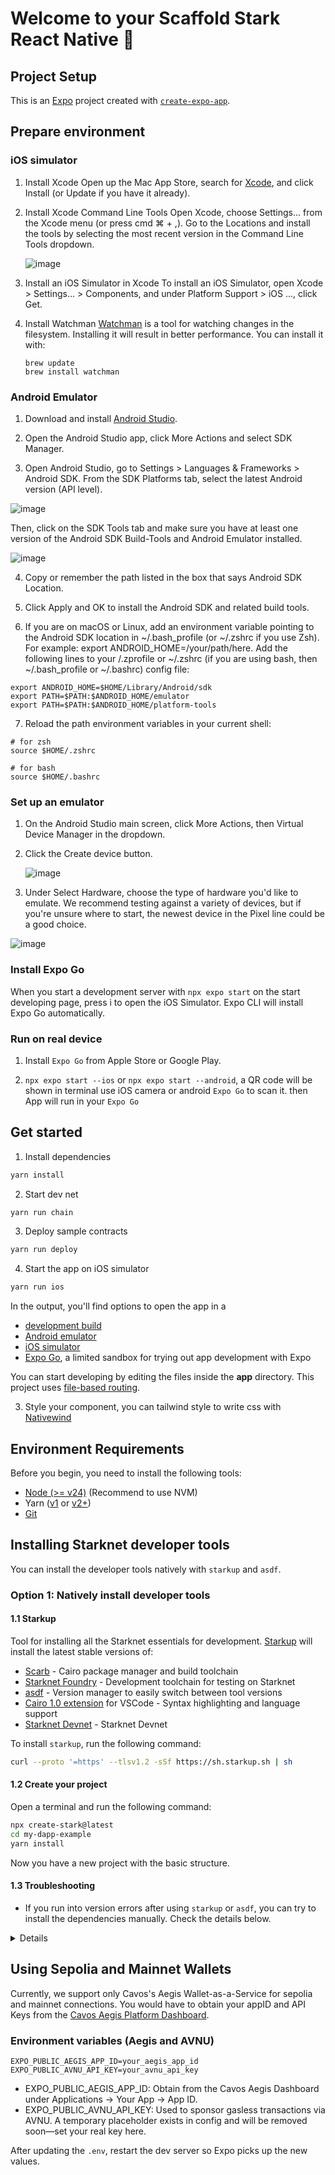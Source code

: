 # Welcome to your Scaffold Stark React Native 👋

## Project Setup

This is an [Expo](https://expo.dev) project created with [`create-expo-app`](https://www.npmjs.com/package/create-expo-app).

## Prepare environment

### iOS simulator

1. Install Xcode
   Open up the Mac App Store, search for [Xcode](https://apps.apple.com/us/app/xcode/id497799835), and click Install (or Update if you have it already).

2. Install Xcode Command Line Tools
   Open Xcode, choose Settings... from the Xcode menu (or press cmd ⌘ + ,). Go to the Locations and install the tools by selecting the most recent version in the Command Line Tools dropdown.

   ![image](./doc/ios.png)

3. Install an iOS Simulator in Xcode
   To install an iOS Simulator, open Xcode > Settings... > Components, and under Platform Support > iOS ..., click Get.

4. Install Watchman
   [Watchman](https://facebook.github.io/watchman/docs/install#macos) is a tool for watching changes in the filesystem. Installing it will result in better performance. You can install it with:

   ```
   brew update
   brew install watchman
   ```

### Android Emulator

1. Download and install [Android Studio](https://developer.android.com/studio).

2. Open the Android Studio app, click More Actions and select SDK Manager.

3. Open Android Studio, go to Settings > Languages & Frameworks > Android SDK. From the SDK Platforms tab, select the latest Android version (API level).

![image](./doc/android-sdk.png)

Then, click on the SDK Tools tab and make sure you have at least one version of the Android SDK Build-Tools and Android Emulator installed.

![image](./doc/android-emulater.png)

4. Copy or remember the path listed in the box that says Android SDK Location.

5. Click Apply and OK to install the Android SDK and related build tools.

6. If you are on macOS or Linux, add an environment variable pointing to the Android SDK location in ~/.bash_profile (or ~/.zshrc if you use Zsh). For example: export ANDROID_HOME=/your/path/here.
   Add the following lines to your /.zprofile or ~/.zshrc (if you are using bash, then ~/.bash_profile or ~/.bashrc) config file:

```
export ANDROID_HOME=$HOME/Library/Android/sdk
export PATH=$PATH:$ANDROID_HOME/emulator
export PATH=$PATH:$ANDROID_HOME/platform-tools
```

7. Reload the path environment variables in your current shell:

```
# for zsh
source $HOME/.zshrc

# for bash
source $HOME/.bashrc
```

### Set up an emulator

1. On the Android Studio main screen, click More Actions, then Virtual Device Manager in the dropdown.

2. Click the Create device button.

   ![image](./doc/android-device.png)

3. Under Select Hardware, choose the type of hardware you'd like to emulate. We recommend testing against a variety of devices, but if you're unsure where to start, the newest device in the Pixel line could be a good choice.

![image](./doc/android-device-detail.png)

### Install Expo Go

When you start a development server with `npx expo start` on the start developing page, press i to open the iOS Simulator. Expo CLI will install Expo Go automatically.

### Run on real device

1. Install `Expo Go` from Apple Store or Google Play.

2. `npx expo start --ios` or `npx expo start --android`, a QR code will be shown in terminal use iOS camera or android `Expo Go` to scan it. then App will run in your `Expo Go`

## Get started

1. Install dependencies

```bash
yarn install
```

2. Start dev net

```bash
yarn run chain
```

3. Deploy sample contracts

```bash
yarn run deploy
```

4. Start the app on iOS simulator

```bash
yarn run ios
```

In the output, you'll find options to open the app in a

- [development build](https://docs.expo.dev/develop/development-builds/introduction/)
- [Android emulator](https://docs.expo.dev/workflow/android-studio-emulator/)
- [iOS simulator](https://docs.expo.dev/workflow/ios-simulator/)
- [Expo Go](https://expo.dev/go), a limited sandbox for trying out app development with Expo

You can start developing by editing the files inside the **app** directory. This project uses [file-based routing](https://docs.expo.dev/router/introduction).

3. Style your component, you can tailwind style to write css with [Nativewind](https://www.nativewind.dev/)

## Environment Requirements

Before you begin, you need to install the following tools:

- [Node (>= v24)](https://nodejs.org/en/download/) (Recommend to use NVM)
- Yarn ([v1](https://classic.yarnpkg.com/en/docs/install/) or [v2+](https://yarnpkg.com/getting-started/install))
- [Git](https://git-scm.com/downloads)

## Installing Starknet developer tools

You can install the developer tools natively with `starkup` and `asdf`.

### Option 1: Natively install developer tools

#### 1.1 Starkup

Tool for installing all the Starknet essentials for development. [Starkup](https://github.com/software-mansion/starkup) will install the latest stable versions of:

- [Scarb](https://docs.swmansion.com/scarb/) - Cairo package manager and build toolchain
- [Starknet Foundry](https://foundry-rs.github.io/starknet-foundry/index.html) - Development toolchain for testing on Starknet
- [asdf](https://asdf-vm.com/guide/getting-started.html) - Version manager to easily switch between tool versions
- [Cairo 1.0 extension](https://marketplace.visualstudio.com/items?itemName=starkware.cairo1) for VSCode - Syntax highlighting and language support
- [Starknet Devnet](https://0xspaceshard.github.io/starknet-devnet/) - Starknet Devnet

To install `starkup`, run the following command:

```sh
curl --proto '=https' --tlsv1.2 -sSf https://sh.starkup.sh | sh
```

#### 1.2 Create your project

Open a terminal and run the following command:

```bash
npx create-stark@latest
cd my-dapp-example
yarn install
```

Now you have a new project with the basic structure.

#### 1.3 Troubleshooting

- If you run into version errors after using `starkup` or `asdf`, you can try to install the dependencies manually. Check the details below.

<details>

#### Installing with ASDF

Using ASDF, you can install the required dependencies of Scaffold Stark 2 in a single command. You can do so by doing

```bash
asdf install
```

You can refer to the guide of manual installation of asdf [here](https://asdf-vm.com/guide/getting-started.html).

#### Scarb version

To ensure the proper functioning of scaffold-stark, your `Scarb` version must be `2.12.2`. To accomplish this, first check Scarb version:

```sh
scarb --version
```

If your `Scarb` version is not `2.12.2`, you need to install it. If you already have installed `Scarb` via `starkup`, you can setup this specific version with the following command:

```sh
asdf install scarb 2.12.2 && asdf set scarb 2.12.2
```

Otherwise, you can install Scarb `2.12.2` following the [instructions](https://docs.swmansion.com/scarb/download.html#install-via-asdf).

#### Starknet Foundry version

To ensure the proper functioning of the tests on scaffold-stark, your `Starknet Foundry` version must be `0.49.0`. To accomplish this, first check your `Starknet Foundry` version:

```sh
snforge --version
```

If your `Starknet Foundry` version is not `0.49.0`, you need to install it. If you already have installed `Starknet Foundry` via `starkup`, you can setup this specific version with the following command:

```sh
asdf install starknet-foundry 0.49.0 && asdf set starknet-foundry 0.49.0
```

Otherwise, you can install Starknet Foundry `0.49.0` following the [instructions](https://foundry-rs.github.io/starknet-foundry/getting-started/installation.html#installation-via-asdf).

#### Starknet-devnet version

To ensure the proper functioning of scaffold-stark, your `starknet-devnet` version must be `0.5.1`. To accomplish this, first check your `starknet-devnet` version:

```sh
starknet-devnet --version
```

If your `starknet-devnet` version is not `0.5.1`, you need to install it.

- Install starknet-devnet `0.5.1` via `asdf` ([instructions](https://github.com/gianalarcon/asdf-starknet-devnet/blob/main/README.md)).

</details>

## Using Sepolia and Mainnet Wallets

Currently, we support only Cavos's Aegis Wallet-as-a-Service for sepolia and mainnet connections. You would have to obtain your appID and API Keys from the [Cavos Aegis Platform Dashboard](https://services.cavos.xyz/dashboard).

### Environment variables (Aegis and AVNU)

```
EXPO_PUBLIC_AEGIS_APP_ID=your_aegis_app_id
EXPO_PUBLIC_AVNU_API_KEY=your_avnu_api_key
```

- EXPO_PUBLIC_AEGIS_APP_ID: Obtain from the Cavos Aegis Dashboard under Applications → Your App → App ID.
- EXPO_PUBLIC_AVNU_API_KEY: Used to sponsor gasless transactions via AVNU. A temporary placeholder exists in config and will be removed soon—set your real key here.

After updating the `.env`, restart the dev server so Expo picks up the new values.
